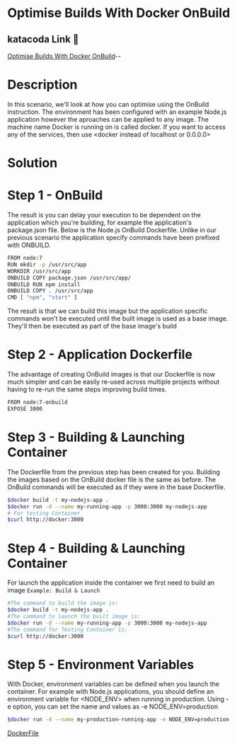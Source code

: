 # Optimise Builds With Docker OnBuild

## katacoda Link 🥋

[Optimise Builds With Docker OnBuild](https://www.katacoda.com/courses/docker/4)--

# Description

In this scenario, we'll look at how you can optimise using the OnBuild instruction.
The environment has been configured with an example Node.js application however the aproaches can be applied to any image.
The machine name Docker is running on is called docker. If you want to access any of the services, then use <docker instead of localhost or 0.0.0.0>

# Solution

# Step 1 - OnBuild

The result is you can delay your execution to be dependent on the application which you're building, for example the application's package.json file.
Below is the Node.js OnBuild Dockerfile. Unlike in our previous scenario the application specify commands have been prefixed with ONBUILD.

```sh
FROM node:7
RUN mkdir -p /usr/src/app
WORKDIR /usr/src/app
ONBUILD COPY package.json /usr/src/app/
ONBUILD RUN npm install
ONBUILD COPY . /usr/src/app
CMD [ "npm", "start" ]
```

The result is that we can build this image but the application specific commands won't be executed until the built image is used as a base image. They'll then be executed as part of the base image's build

# Step 2 - Application Dockerfile

The advantage of creating OnBuild images is that our Dockerfile is now much simpler and can be easily re-used across multiple projects without having to re-run the same steps improving build times.

```sh
FROM node:7-onbuild
EXPOSE 3000
```

# Step 3 - Building & Launching Container

The Dockerfile from the previous step has been created for you. Building the images based on the OnBuild docker file is the same as before. The OnBuild commands will be executed as if they were in the base Dockerfile.

```sh
$docker build -t my-nodejs-app .
$docker run -d --name my-running-app -p 3000:3000 my-nodejs-app
# For testing Container
$curl http://docker:3000
```

# Step 4 - Building & Launching Container

For launch the application inside the container we first need to build an image
`Example: Build & Launch`

```sh
#The command to build the image is:
$docker build -t my-nodejs-app .
#The command to launch the built image is:
$docker run -d --name my-running-app -p 3000:3000 my-nodejs-app
#The command for Testing Container is:
$curl http://docker:3000
```

# Step 5 - Environment Variables

With Docker, environment variables can be defined when you launch the container. For example with Node.js applications,
you should define an environment variable for <NODE_ENV> when running in production.
Using -e option, you can set the name and values as -e NODE_ENV=production

```sh
$docker run -d --name my-production-running-app -e NODE_ENV=production -p 3000:3000 my-nodejs-app
```

[DockerFile](nodejs.dockerfile)
